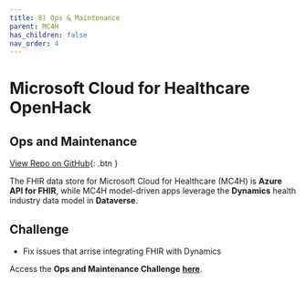 ```yaml
---
title: 8) Ops & Maintenance
parent: MC4H
has_children: false
nav_order: 4
---
```

# Microsoft Cloud for Healthcare OpenHack

## Ops and Maintenance
[View Repo on GitHub](https://github.com/microsoft/openhack-mc4h/tree/main/Challenge-08){: .btn }

The FHIR data store for Microsoft Cloud for Healthcare (MC4H) is **Azure API for FHIR**, while MC4H model-driven apps leverage the **Dynamics** health industry data model in **Dataverse**.

## Challenge 
+ Fix issues that arrise integrating FHIR with Dynamics

Access the __Ops and Maintenance Challenge__ **[here](https://github.com/microsoft/openhack-mc4h/tree/main/Challenge-08)**.
